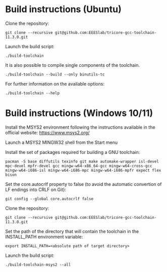 
# Build instructions (Ubuntu)

Clone the repository:

```
git clone --recursive git@github.com:EEESlab/tricore-gcc-toolchain-11.3.0.git
```

Launch the build script:

```
./build-toolchain
```

It is also possible to compile single components of the toolchain.

```
./build-toolchain --build --only binutils-tc
```

For further information on the available options:

```
./build-toolchain --help
```

# Build instructions (Windows 10/11)

Install the MSYS2 environment following the instructions available in the official website: https://www.msys2.org/

Launch a MSYS2 MINGW32 shell from the Start menu

Install the set of packages required for building a GNU toolchain:

```
pacman -S base diffutils texinfo git make automake-wrapper isl-devel mpc-devel mpfr-devel gcc mingw-w64-x86_64-gcc mingw-w64-cross-gcc mingw-w64-i686-isl mingw-w64-i686-mpc mingw-w64-i686-mpfr expect flex bison
```

Set the core.autocrlf property to false (to avoid the automatic convertion of LF endings into CRLF on Git):

```
git config --global core.autocrlf false
```

Clone the repository:

```
git clone --recursive git@github.com:EEESlab/tricore-gcc-toolchain-11.3.0.git
```

Set the path of the directory that will contain the toolchain in the INSTALL_PATH environment variable:

```
export INSTALL_PATH=<absolute path of target directory>
```

Launch the build script:

```
./build-toolchain-msys2 --all
```

